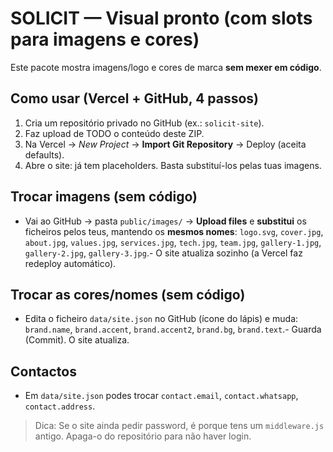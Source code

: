 # SOLICIT — Visual pronto (com slots para imagens e cores)

Este pacote mostra imagens/logo e cores de marca **sem mexer em código**.

## Como usar (Vercel + GitHub, 4 passos)
1. Cria um repositório privado no GitHub (ex.: `solicit-site`).
2. Faz upload de TODO o conteúdo deste ZIP.
3. Na Vercel → *New Project* → **Import Git Repository** → Deploy (aceita defaults).
4. Abre o site: já tem placeholders. Basta substituí-los pelas tuas imagens.

## Trocar imagens (sem código)
- Vai ao GitHub → pasta `public/images/` → **Upload files** e **substitui** os ficheiros pelos teus, mantendo os **mesmos nomes**:  `logo.svg`, `cover.jpg`, `about.jpg`, `values.jpg`, `services.jpg`, `tech.jpg`, `team.jpg`, `gallery-1.jpg`, `gallery-2.jpg`, `gallery-3.jpg`.- O site atualiza sozinho (a Vercel faz redeploy automático).

## Trocar as cores/nomes (sem código)
- Edita o ficheiro `data/site.json` no GitHub (ícone do lápis) e muda:  `brand.name`, `brand.accent`, `brand.accent2`, `brand.bg`, `brand.text`.- Guarda (Commit). O site atualiza.

## Contactos
- Em `data/site.json` podes trocar `contact.email`, `contact.whatsapp`, `contact.address`.

> Dica: Se o site ainda pedir password, é porque tens um `middleware.js` antigo. Apaga-o do repositório para não haver login.
